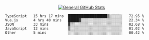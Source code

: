 <p align="center">
  <a href="https://github.com/AndyDevv">
    <img src="https://github-readme-stats.vercel.app/api?username=AndyDevv&custom_title=General%20GitHub%20Stats&theme=aura_dark" alt="General GitHub Stats">
  </a>
</p>

<!--START_SECTION:waka-->
```text
TypeScript   15 hrs 17 mins  ██████████████████▒░░░░░░   72.95 % 
Vue.js       4 hrs 40 mins   █████▓░░░░░░░░░░░░░░░░░░░   22.34 % 
JSON         33 mins         ▓░░░░░░░░░░░░░░░░░░░░░░░░   02.68 % 
JavaScript   12 mins         ▒░░░░░░░░░░░░░░░░░░░░░░░░   01.02 % 
Other        5 mins          ░░░░░░░░░░░░░░░░░░░░░░░░░   00.42 % 
```
<!--END_SECTION:waka-->
